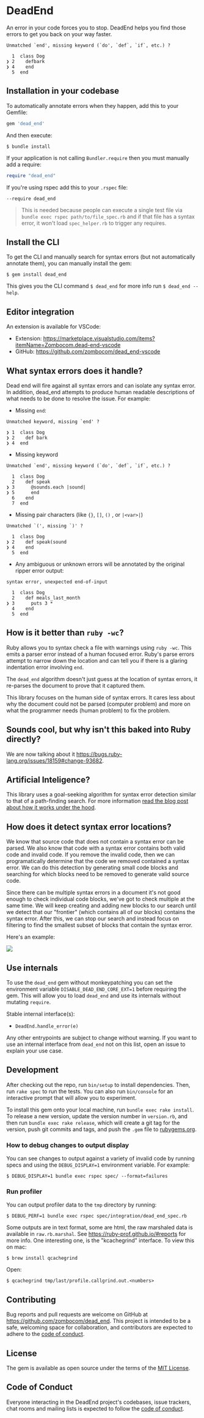 # DeadEnd

An error in your code forces you to stop. DeadEnd helps you find those errors to get you back on your way faster.

```
Unmatched `end', missing keyword (`do', `def`, `if`, etc.) ?

  1  class Dog
❯ 2    defbark
❯ 4    end
  5  end
```

## Installation in your codebase

To automatically annotate errors when they happen, add this to your Gemfile:

```ruby
gem 'dead_end'
```

And then execute:

    $ bundle install

If your application is not calling `Bundler.require` then you must manually add a require:

```ruby
require "dead_end"
```

If you're using rspec add this to your `.rspec` file:

```
--require dead_end
```

> This is needed because people can execute a single test file via `bundle exec rspec path/to/file_spec.rb` and if that file has a syntax error, it won't load `spec_helper.rb` to trigger any requires.

## Install the CLI

To get the CLI and manually search for syntax errors (but not automatically annotate them), you can manually install the gem:

    $ gem install dead_end

This gives you the CLI command `$ dead_end` for more info run `$ dead_end --help`.

## Editor integration

An extension is available for VSCode:

- Extension: https://marketplace.visualstudio.com/items?itemName=Zombocom.dead-end-vscode
- GitHub: https://github.com/zombocom/dead_end-vscode

## What syntax errors does it handle?

Dead end will fire against all syntax errors and can isolate any syntax error. In addition, dead_end attempts to produce human readable descriptions of what needs to be done to resolve the issue. For example:

- Missing `end`:

<!--
```ruby
class Dog
  def bark
    puts "bark"
end
```
-->

```
Unmatched keyword, missing `end' ?

❯ 1  class Dog
❯ 2    def bark
❯ 4  end
```

- Missing keyword
<!--
```ruby
class Dog
  def speak
    @sounds.each |sound|
      puts sound
    end
  end
end
```
-->

```
Unmatched `end', missing keyword (`do', `def`, `if`, etc.) ?

  1  class Dog
  2    def speak
❯ 3      @sounds.each |sound|
❯ 5      end
  6    end
  7  end
```

- Missing pair characters (like `{}`, `[]`, `()` , or `|<var>|`)
<!--

```ruby
class Dog
  def speak(sound
    puts sound
  end
end
```
-->

```
Unmatched `(', missing `)' ?

  1  class Dog
❯ 2    def speak(sound
❯ 4    end
  5  end
```

- Any ambiguous or unknown errors will be annotated by the original ripper error output:

<!--
class Dog
  def meals_last_month
    puts 3 *
  end
end
-->

```
syntax error, unexpected end-of-input

  1  class Dog
  2    def meals_last_month
❯ 3      puts 3 *
  4    end
  5  end
```

## How is it better than `ruby -wc`?

Ruby allows you to syntax check a file with warnings using `ruby -wc`. This emits a parser error instead of a human focused error. Ruby's parse errors attempt to narrow down the location and can tell you if there is a glaring indentation error involving `end`.

The `dead_end` algorithm doesn't just guess at the location of syntax errors, it re-parses the document to prove that it captured them.

This library focuses on the human side of syntax errors. It cares less about why the document could not be parsed (computer problem) and more on what the programmer needs (human problem) to fix the problem.

## Sounds cool, but why isn't this baked into Ruby directly?

We are now talking about it https://bugs.ruby-lang.org/issues/18159#change-93682.

## Artificial Inteligence?

This library uses a goal-seeking algorithm for syntax error detection similar to that of a path-finding search. For more information [read the blog post about how it works under the hood](https://schneems.com/2020/12/01/squash-unexpectedend-errors-with-syntaxsearch/).

## How does it detect syntax error locations?

We know that source code that does not contain a syntax error can be parsed. We also know that code with a syntax error contains both valid code and invalid code. If you remove the invalid code, then we can programatically determine that the code we removed contained a syntax error. We can do this detection by generating small code blocks and searching for which blocks need to be removed to generate valid source code.

Since there can be multiple syntax errors in a document it's not good enough to check individual code blocks, we've got to check multiple at the same time. We will keep creating and adding new blocks to our search until we detect that our "frontier" (which contains all of our blocks) contains the syntax error. After this, we can stop our search and instead focus on filtering to find the smallest subset of blocks that contain the syntax error.

Here's an example:

![](assets/syntax_search.gif)

## Use internals

To use the `dead_end` gem without monkeypatching you can set the environment variable `DISABLE_DEAD_END_CORE_EXT=1` before requiring the gem. This will allow you to load `dead_end` and use its internals without mutating `require`.

Stable internal interface(s):

- `DeadEnd.handle_error(e)`

Any other entrypoints are subject to change without warning. If you want to use an internal interface from `dead_end` not on this list, open an issue to explain your use case.

## Development

After checking out the repo, run `bin/setup` to install dependencies. Then, run `rake spec` to run the tests. You can also run `bin/console` for an interactive prompt that will allow you to experiment.

To install this gem onto your local machine, run `bundle exec rake install`. To release a new version, update the version number in `version.rb`, and then run `bundle exec rake release`, which will create a git tag for the version, push git commits and tags, and push the `.gem` file to [rubygems.org](https://rubygems.org).

### How to debug changes to output display

You can see changes to output against a variety of invalid code by running specs and using the `DEBUG_DISPLAY=1` environment variable. For example:

```
$ DEBUG_DISPLAY=1 bundle exec rspec spec/ --format=failures
```

### Run profiler

You can output profiler data to the `tmp` directory by running:

```
$ DEBUG_PERF=1 bundle exec rspec spec/integration/dead_end_spec.rb
```

Some outputs are in text format, some are html, the raw marshaled data is available in `raw.rb.marshal`. See https://ruby-prof.github.io/#reports for more info. One interesting one, is the "kcachegrind" interface. To view this on mac:

```
$ brew install qcachegrind
```

Open:

```
$ qcachegrind tmp/last/profile.callgrind.out.<numbers>
```

## Contributing

Bug reports and pull requests are welcome on GitHub at https://github.com/zombocom/dead_end. This project is intended to be a safe, welcoming space for collaboration, and contributors are expected to adhere to the [code of conduct](https://github.com/zombocom/dead_end/blob/main/CODE_OF_CONDUCT.md).


## License

The gem is available as open source under the terms of the [MIT License](https://opensource.org/licenses/MIT).

## Code of Conduct

Everyone interacting in the DeadEnd project's codebases, issue trackers, chat rooms and mailing lists is expected to follow the [code of conduct](https://github.com/zombocom/dead_end/blob/main/CODE_OF_CONDUCT.md).
